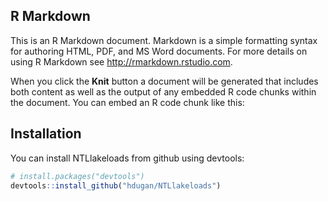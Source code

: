 
<!-- README.md is generated from README.Rmd. Please edit that file -->

## R Markdown

This is an R Markdown document. Markdown is a simple formatting syntax
for authoring HTML, PDF, and MS Word documents. For more details on
using R Markdown see <http://rmarkdown.rstudio.com>.

When you click the **Knit** button a document will be generated that
includes both content as well as the output of any embedded R code
chunks within the document. You can embed an R code chunk like this:

## Installation

You can install NTLlakeloads from github using devtools:

``` r
# install.packages("devtools")
devtools::install_github("hdugan/NTLlakeloads")
```
